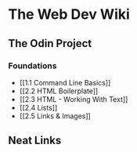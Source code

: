 # The Web Dev Wiki
## The Odin Project
### Foundations
- [[1.1 Command Line Basics]]
- [[2.2 HTML Boilerplate]]
- [[2.3 HTML - Working With Text]]
- [[2.4 Lists]]
- [[2.5 Links & Images]]

## Neat Links
